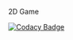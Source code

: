2D Game

[![Codacy Badge](https://app.codacy.com/project/badge/Grade/bed19ff627b944fd9f609b4ad8a4e11e)](https://www.codacy.com?utm_source=github.com&amp;utm_medium=referral&amp;utm_content=G3-Studio/2DGame&amp;utm_campaign=Badge_Grade)
